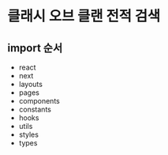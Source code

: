 # 클래시 오브 클랜 전적 검색

## import 순서

- react
- next
- layouts
- pages
- components
- constants
- hooks
- utils
- styles
- types
